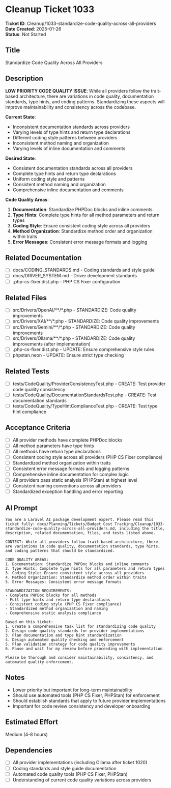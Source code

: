 # Cleanup Ticket 1033

**Ticket ID**: Cleanup/1033-standardize-code-quality-across-all-providers  
**Date Created**: 2025-01-26  
**Status**: Not Started  

## Title
Standardize Code Quality Across All Providers

## Description
**LOW PRIORITY CODE QUALITY ISSUE**: While all providers follow the trait-based architecture, there are variations in code quality, documentation standards, type hints, and coding patterns. Standardizing these aspects will improve maintainability and consistency across the codebase.

**Current State**:
- Inconsistent documentation standards across providers
- Varying levels of type hints and return type declarations
- Different coding style patterns between providers
- Inconsistent method naming and organization
- Varying levels of inline documentation and comments

**Desired State**:
- Consistent documentation standards across all providers
- Complete type hints and return type declarations
- Uniform coding style and patterns
- Consistent method naming and organization
- Comprehensive inline documentation and comments

**Code Quality Areas**:
1. **Documentation**: Standardize PHPDoc blocks and inline comments
2. **Type Hints**: Complete type hints for all method parameters and return types
3. **Coding Style**: Ensure consistent coding style across all providers
4. **Method Organization**: Standardize method order and organization within traits
5. **Error Messages**: Consistent error message formats and logging

## Related Documentation
- [ ] docs/CODING_STANDARDS.md - Coding standards and style guide
- [ ] docs/DRIVER_SYSTEM.md - Driver development standards
- [ ] .php-cs-fixer.dist.php - PHP CS Fixer configuration

## Related Files
- [ ] src/Drivers/OpenAI/**/*.php - STANDARDIZE: Code quality improvements
- [ ] src/Drivers/XAI/**/*.php - STANDARDIZE: Code quality improvements
- [ ] src/Drivers/Gemini/**/*.php - STANDARDIZE: Code quality improvements
- [ ] src/Drivers/Ollama/**/*.php - STANDARDIZE: Code quality improvements (after implementation)
- [ ] .php-cs-fixer.dist.php - UPDATE: Ensure comprehensive style rules
- [ ] phpstan.neon - UPDATE: Ensure strict type checking

## Related Tests
- [ ] tests/CodeQuality/ProviderConsistencyTest.php - CREATE: Test provider code quality consistency
- [ ] tests/CodeQuality/DocumentationStandardsTest.php - CREATE: Test documentation standards
- [ ] tests/CodeQuality/TypeHintComplianceTest.php - CREATE: Test type hint compliance

## Acceptance Criteria
- [ ] All provider methods have complete PHPDoc blocks
- [ ] All method parameters have type hints
- [ ] All methods have return type declarations
- [ ] Consistent coding style across all providers (PHP CS Fixer compliance)
- [ ] Standardized method organization within traits
- [ ] Consistent error message formats and logging patterns
- [ ] Comprehensive inline documentation for complex logic
- [ ] All providers pass static analysis (PHPStan) at highest level
- [ ] Consistent naming conventions across all providers
- [ ] Standardized exception handling and error reporting

## AI Prompt
```
You are a Laravel AI package development expert. Please read this ticket fully: docs/Planning/Tickets/Budget Cost Tracking/Cleanup/1033-standardize-code-quality-across-all-providers.md, including the title, description, related documentation, files, and tests listed above.

CONTEXT: While all providers follow trait-based architecture, there are variations in code quality, documentation standards, type hints, and coding patterns that should be standardized.

CODE QUALITY AREAS:
1. Documentation: Standardize PHPDoc blocks and inline comments
2. Type Hints: Complete type hints for all parameters and return types
3. Coding Style: Ensure consistent style across all providers
4. Method Organization: Standardize method order within traits
5. Error Messages: Consistent error message formats

STANDARDIZATION REQUIREMENTS:
- Complete PHPDoc blocks for all methods
- Full type hints and return type declarations
- Consistent coding style (PHP CS Fixer compliance)
- Standardized method organization and naming
- Comprehensive static analysis compliance

Based on this ticket:
1. Create a comprehensive task list for standardizing code quality
2. Design code quality standards for provider implementations
3. Plan documentation and type hint standardization
4. Design automated quality checking and enforcement
5. Plan validation strategy for code quality improvements
6. Pause and wait for my review before proceeding with implementation

Please be thorough and consider maintainability, consistency, and automated quality enforcement.
```

## Notes
- Lower priority but important for long-term maintainability
- Should use automated tools (PHP CS Fixer, PHPStan) for enforcement
- Should establish standards that apply to future provider implementations
- Important for code review consistency and developer onboarding

## Estimated Effort
Medium (4-8 hours)

## Dependencies
- [ ] All provider implementations (including Ollama after ticket 1020)
- [ ] Coding standards and style guide documentation
- [ ] Automated code quality tools (PHP CS Fixer, PHPStan)
- [ ] Understanding of current code quality variations across providers
